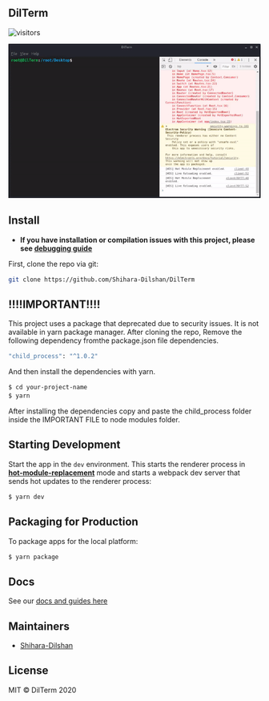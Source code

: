 ## DilTerm

![visitors](https://visitor-badge.glitch.me/badge?page_id=dilterm.visitor-badge)

<div align="center">

![Electron Boilerplate Demo](https://raw.githubusercontent.com/Shihara-Dilshan/DilBash/master/view.gif)

</div>

## Install

- **If you have installation or compilation issues with this project, please see [debugging guide](https://github.com/electron-react-boilerplate/electron-react-boilerplate/issues/400)**

First, clone the repo via git:

```bash
git clone https://github.com/Shihara-Dilshan/DilTerm
```

## !!!!IMPORTANT!!!!

This project uses a package that deprecated due to security issues. It is not available in yarn package manager. After cloning the repo, Remove the following dependency fromthe package.json file dependencies.

```bash
"child_process": "^1.0.2"
```

And then install the dependencies with yarn.

```bash
$ cd your-project-name
$ yarn
```

After installing the dependencies copy and paste the child_process folder inside the IMPORTANT FILE to node modules folder.

## Starting Development

Start the app in the `dev` environment. This starts the renderer process in [**hot-module-replacement**](https://webpack.js.org/guides/hmr-react/) mode and starts a webpack dev server that sends hot updates to the renderer process:

```bash
$ yarn dev
```

## Packaging for Production

To package apps for the local platform:

```bash
$ yarn package
```

## Docs

See our [docs and guides here](https://electron-react-boilerplate.js.org/docs/installation)

## Maintainers

- [Shihara-Dilshan](https://github.com/Shihara-Dilshan)

## License

MIT © DilTerm 2020
